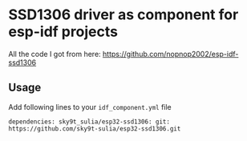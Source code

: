 # SSD1306 driver as component for esp-idf projects

All the code I got from here: https://github.com/nopnop2002/esp-idf-ssd1306

## Usage

Add following lines to your `idf_component.yml` file

`dependencies:
  sky9t_sulia/esp32-ssd1306:
    git: https://github.com/sky9t-sulia/esp32-ssd1306.git
`
